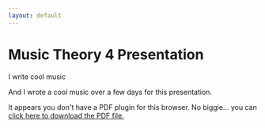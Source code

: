 ```yaml
---
layout: default
---
```


# Music Theory 4 Presentation

I write cool music

And I wrote a cool music over a few days for this presentation.

<object data="https://docs.google.com/file/d/0B8aGkJVsdqiJamVpUnJ1TDlFbFU/preview" type="application/pdf" width="100%" height="800px">
<p>It appears you don't have a PDF plugin for this browser. No biggie... you can <a href="https://docs.google.com/file/d/0B8aGkJVsdqiJamVpUnJ1TDlFbFU/preview">click here to download the PDF file.</a></p>
</object>
